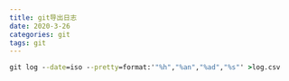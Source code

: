 ```yaml
---
title: git导出日志
date: 2020-3-26
categories: git
tags: git
---
```


```cmd
git log --date=iso --pretty=format:'"%h","%an","%ad","%s"' >log.csv
```
